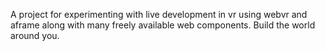 A project for experimenting with live development in vr using webvr and aframe along with many freely available web components. Build the world around you.